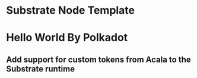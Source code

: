 # Substrate Node Template
# Hello World By Polkadot

## Add support for custom tokens from Acala to the Substrate runtime

